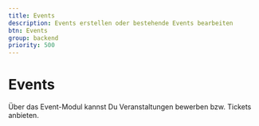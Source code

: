 ```yaml
---
title: Events
description: Events erstellen oder bestehende Events bearbeiten
btn: Events
group: backend
priority: 500
---
```


# Events

Über das Event-Modul kannst Du Veranstaltungen bewerben bzw. Tickets anbieten.

